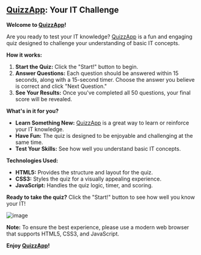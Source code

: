 ## [QuizzApp](http://duvorrichardwinner.me/QuizApp/): Your IT Challenge

**Welcome to [QuizzApp](http://duvorrichardwinner.me/QuizApp/)!**

Are you ready to test your IT knowledge? [QuizzApp](http://duvorrichardwinner.me/QuizApp/) is a fun and engaging quiz designed to challenge your understanding of basic IT concepts.

**How it works:**

1. **Start the Quiz:** Click the "Start!" button to begin.
2. **Answer Questions:** Each question should be answered within 15 seconds, along with a 15-second timer. Choose the answer you believe is correct and click "Next Question."
3. **See Your Results:** Once you've completed all 50 questions, your final score will be revealed.

**What's in it for you?**

* **Learn Something New:** [QuizzApp](http://duvorrichardwinner.me/QuizApp/) is a great way to learn or reinforce your IT knowledge.
* **Have Fun:** The quiz is designed to be enjoyable and challenging at the same time.
* **Test Your Skills:** See how well you understand basic IT concepts.

**Technologies Used:**

* **HTML5:** Provides the structure and layout for the quiz.
* **CSS3:** Styles the quiz for a visually appealing experience.
* **JavaScript:** Handles the quiz logic, timer, and scoring.

**Ready to take the quiz?** Click the "Start!" button to see how well you know your IT!

![image](https://github.com/user-attachments/assets/8453cb58-d326-4216-8f46-53d7439e4f45)



**Note:** To ensure the best experience, please use a modern web browser that supports HTML5, CSS3, and JavaScript.

**Enjoy [QuizzApp](http://duvorrichardwinner.me/QuizApp/)!**
